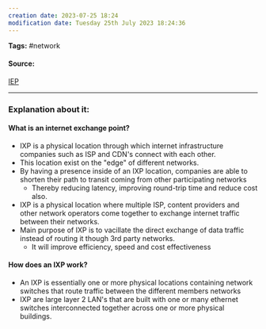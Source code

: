 ```yaml
---
creation date: 2023-07-25 18:24
modification date: Tuesday 25th July 2023 18:24:36
---
```


**Tags:** #network 

#### Source:
[IEP](https://www.cloudflare.com/learning/cdn/glossary/internet-exchange-point-ixp/)

--------------------------------------

### Explanation about it:

#### What is an internet exchange point?

* IXP is a physical location through which internet infrastructure companies such as ISP and CDN's connect with each other.
* This location exist on the "edge" of different networks.
* By having a presence inside of an IXP location, companies are able to shorten their path to transit coming from other participating networks
	* Thereby reducing latency, improving round-trip time and reduce cost also.
* IXP is a physical location where multiple ISP, content providers and other network operators come together to exchange internet traffic between their networks.
* Main purpose of IXP is to vacillate the direct exchange of data traffic instead of routing it though 3rd party networks.
	* It will improve efficiency, speed and cost effectiveness

#### How does an IXP work?

* An IXP is essentially one or more physical locations containing network switches that route traffic between the different members networks
* IXP are large layer 2 LAN's that are built with one or many ethernet switches interconnected together across one or more physical buildings.

